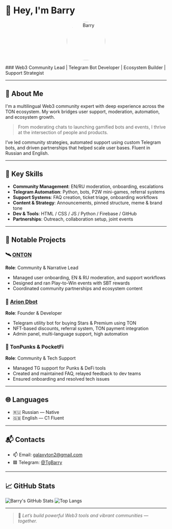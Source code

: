 
# 👋 Hey, I'm Barry
<p align="center">
  <img src="https://avatars.githubusercontent.com/galaton2" width="120" style="border-radius:50%;" alt="Barry" />
</p>
### Web3 Community Lead | Telegram Bot Developer | Ecosystem Builder | Support Strategist



---

## 🧠 About Me

I'm a multilingual Web3 community expert with deep experience across the TON ecosystem. My work bridges user support, moderation, automation, and ecosystem growth.

> From moderating chats to launching gamified bots and events, I thrive at the intersection of people and products.

I’ve led community strategies, automated support using custom Telegram bots, and driven partnerships that helped scale user bases. Fluent in Russian and English.

---

## 🔧 Key Skills

- **Community Management**: EN/RU moderation, onboarding, escalations
- **Telegram Automation**: Python, bots, P2W mini-games, referral systems
- **Support Systems**: FAQ creation, ticket triage, onboarding workflows
- **Content & Strategy**: Announcements, pinned structure, meme & brand tone
- **Dev & Tools**: HTML / CSS / JS / Python / Firebase / GitHub
- **Partnerships**: Outreach, collaboration setup, joint events

---

## 🚀 Notable Projects

### 🛰️ [ONTON](https://t.me/ontonlive)
**Role**: Community & Narrative Lead
- Managed user onboarding, EN & RU moderation, and support workflows
- Designed and ran Play-to-Win events with SBT rewards
- Coordinated community partnerships and ecosystem content

### 🧠 [Arion Dbot](https://t.me/Arion_dbot)
**Role**: Founder & Developer
- Telegram utility bot for buying Stars & Premium using TON
- NFT-based discounts, referral system, TON payment integration
- Admin panel, multi-language support, high automation

### 🧩 TonPunks & PocketFi
**Role**: Community & Tech Support
- Managed TG support for Punks & DeFi tools
- Created and maintained FAQ, relayed feedback to dev teams
- Ensured onboarding and resolved tech issues

---

## 🌐 Languages

- 🇷🇺 Russian — Native
- 🇬🇧 English — C1 Fluent

---

## 📬 Contacts

- 📫 Email: galaxyton2@gmail.com
- 🟦 Telegram: [@TgBarry](https://t.me/TgBarry)

---

## 📈 GitHub Stats

![Barry's GitHub Stats](https://github-readme-stats.vercel.app/api?username=your-username-here&show_icons=true&theme=tokyonight&count_private=true)
![Top Langs](https://github-readme-stats.vercel.app/api/top-langs/?username=your-username-here&layout=compact&theme=tokyonight)

---

> 💬 *Let’s build powerful Web3 tools and vibrant communities — together.*
